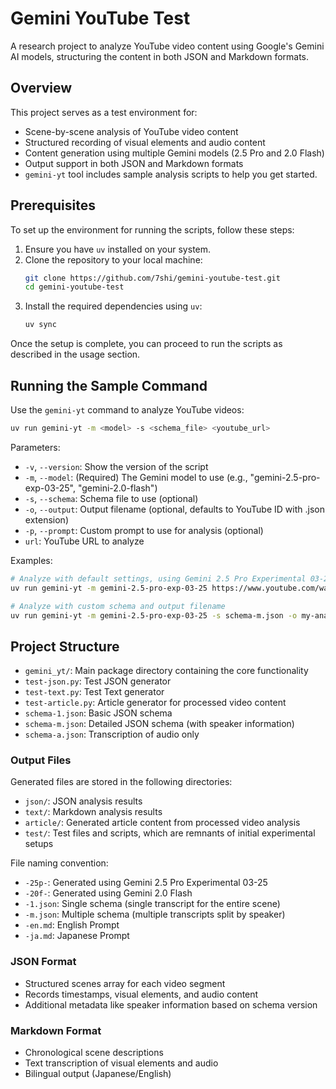 # Gemini YouTube Test

A research project to analyze YouTube video content using Google's Gemini AI models, structuring the content in both JSON and Markdown formats.

## Overview

This project serves as a test environment for:

- Scene-by-scene analysis of YouTube video content
- Structured recording of visual elements and audio content
- Content generation using multiple Gemini models (2.5 Pro and 2.0 Flash)
- Output support in both JSON and Markdown formats
- `gemini-yt` tool includes sample analysis scripts to help you get started.

## Prerequisites

To set up the environment for running the scripts, follow these steps:

1. Ensure you have `uv` installed on your system.
2. Clone the repository to your local machine:
    ```bash
    git clone https://github.com/7shi/gemini-youtube-test.git
    cd gemini-youtube-test
    ```
3. Install the required dependencies using `uv`:
    ```bash
    uv sync
    ```

Once the setup is complete, you can proceed to run the scripts as described in the usage section.

## Running the Sample Command

Use the `gemini-yt` command to analyze YouTube videos:

```bash
uv run gemini-yt -m <model> -s <schema_file> <youtube_url>
```

Parameters:
- `-v`, `--version`: Show the version of the script
- `-m`, `--model`: (Required) The Gemini model to use (e.g., "gemini-2.5-pro-exp-03-25", "gemini-2.0-flash")
- `-s`, `--schema`: Schema file to use (optional)
- `-o`, `--output`: Output filename (optional, defaults to YouTube ID with .json extension)
- `-p`, `--prompt`: Custom prompt to use for analysis (optional)
- `url`: YouTube URL to analyze

Examples:

```bash
# Analyze with default settings, using Gemini 2.5 Pro Experimental 03-25
uv run gemini-yt -m gemini-2.5-pro-exp-03-25 https://www.youtube.com/watch?v=n17NFYBBjXY

# Analyze with custom schema and output filename
uv run gemini-yt -m gemini-2.5-pro-exp-03-25 -s schema-m.json -o my-analysis.json https://www.youtube.com/watch?v=n17NFYBBjXY
```

## Project Structure

- `gemini_yt/`: Main package directory containing the core functionality
- `test-json.py`: Test JSON generator
- `test-text.py`: Test Text generator
- `test-article.py`: Article generator for processed video content
- `schema-1.json`: Basic JSON schema
- `schema-m.json`: Detailed JSON schema (with speaker information)
- `schema-a.json`: Transcription of audio only

### Output Files

Generated files are stored in the following directories:

- `json/`: JSON analysis results
- `text/`: Markdown analysis results
- `article/`: Generated article content from processed video analysis
- `test/`: Test files and scripts, which are remnants of initial experimental setups

File naming convention:

- `-25p-`: Generated using Gemini 2.5 Pro Experimental 03-25
- `-20f-`: Generated using Gemini 2.0 Flash
- `-1.json`: Single schema (single transcript for the entire scene)
- `-m.json`: Multiple schema (multiple transcripts split by speaker)
- `-en.md`: English Prompt
- `-ja.md`: Japanese Prompt

### JSON Format

- Structured scenes array for each video segment
- Records timestamps, visual elements, and audio content
- Additional metadata like speaker information based on schema version

### Markdown Format

- Chronological scene descriptions
- Text transcription of visual elements and audio
- Bilingual output (Japanese/English)
